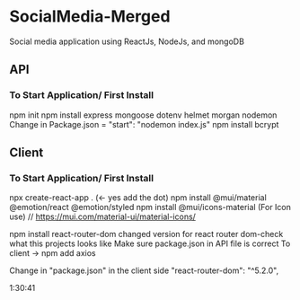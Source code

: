 # SocialMedia-Merged

Social media application using ReactJs, NodeJs, and mongoDB

## API
### To Start Application/ First Install
npm init
npm install express mongoose dotenv helmet morgan nodemon
Change in Package.json =  "start": "nodemon index.js"
npm install bcrypt


## Client
### To Start Application/ First Install
npx create-react-app . (<- yes add the dot) 
npm install @mui/material @emotion/react @emotion/styled
npm install @mui/icons-material (For Icon use) // https://mui.com/material-ui/material-icons/


npm install react-router-dom
changed version for react router dom-check what this projects looks like
Make sure package.json in API file is correct
To client -> npm add axios


Change in "package.json" in the client side "react-router-dom": "^5.2.0",

1:30:41